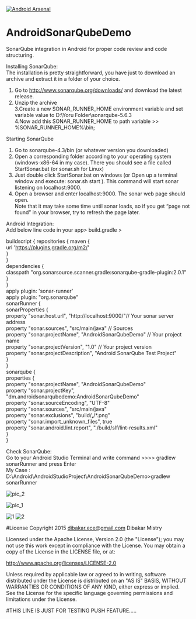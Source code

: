 [![Android Arsenal](https://img.shields.io/badge/Android%20Arsenal-AndroidSonarQubeDemo-brightgreen.svg?style=flat)](https://android-arsenal.com/details/3/4903)
# AndroidSonarQubeDemo
SonarQube integration in Android for proper code review and code structuring.

Installing SonarQube:  
The installation is pretty straightforward, you have just to download an archive and extract it in a folder of your choice.    
1. Go to http://www.sonarqube.org/downloads/ and download the latest release.   
2. Unzip the archive   
3.Create a new SONAR_RUNNER_HOME environment variable and set variable value to D:\Yoru Folder\sonarqube-5.6.3   
4.Now add this SONAR_RUNNER_HOME to path variable >> %SONAR_RUNNER_HOME%\bin;   


Starting SonarQube  
1. Go to sonarqube-4.3/bin (or whatever version you downloaded)  
2. Open a corresponding folder according to your operating system (windows-x86-64 in my case). There you should see a file called StartSonar.bat (or sonar.sh for Linux)  
3. Just double click StartSonar.bat on windows (or Open up a terminal window and execute: sonar.sh start ). This command will start sonar listening on localhost:9000.  
4. Open a browser and enter localhost:9000. The sonar web page should open.  
Note that it may take some time until sonar loads, so if you get “page not found” in your browser, try to refresh the page later.

Android Integration:  
Add below line code in your app> build.gradle >  

buildscript { 
    repositories { 
        maven {  
            url 'https://plugins.gradle.org/m2/'  
        }  
    }  
    dependencies {  
        classpath "org.sonarsource.scanner.gradle:sonarqube-gradle-plugin:2.0.1"   
    }  
}  
apply plugin: 'sonar-runner'  
apply plugin: "org.sonarqube"  
sonarRunner {   
    sonarProperties {   
        property "sonar.host.url", "http://localhost:9000/"// Your sonar server address   
        property "sonar.sources", "src/main/java" // Sources  
        property "sonar.projectName", "AndroidSonarQubeDemo" // Your project name   
        property "sonar.projectVersion", "1.0" // Your project version   
        property "sonar.projectDescription", "Android SonarQube Test Project"   
    }   
}   
sonarqube {   
    properties {  
        property "sonar.projectName", "AndroidSonarQubeDemo"   
        property "sonar.projectKey", "dm.androidsonarqubedemo:AndroidSonarQubeDemo"   
        property "sonar.sourceEncoding", "UTF-8"   
        property "sonar.sources", "src/main/java"   
        property "sonar.exclusions", "build/**,**/*.png"  
        property "sonar.import_unknown_files", true  
        property "sonar.android.lint.report", "./build/slf/lint-results.xml"   
    }  
}  

Check SonarQube:   
Go to your Android Studio Terminal and write command >>>> gradlew sonarRunner and press Enter   
My Case : D:\Android\AndroidStudioProject\AndroidSonarQubeDemo>gradlew sonarRunner

![pic_2](https://cloud.githubusercontent.com/assets/10453203/20650565/b647c3e0-b4f7-11e6-8771-31e6145f8b4d.JPG)

![pic_1](https://cloud.githubusercontent.com/assets/10453203/20650564/b3643c76-b4f7-11e6-887b-9a362c23f9cb.JPG)

![1](https://cloud.githubusercontent.com/assets/10453203/20650624/d18e71e8-b4f8-11e6-99b0-e06451d2cb3d.png) ![2](https://cloud.githubusercontent.com/assets/10453203/20650636/15e15c0c-b4f9-11e6-858c-3e1a2d5bc43d.png)


#License
Copyright 2015 dibakar.ece@gmail.com Dibakar Mistry

Licensed under the Apache License, Version 2.0 (the "License"); you may not use this work except in compliance with the License. You may obtain a copy of the License in the LICENSE file, or at:

http://www.apache.org/licenses/LICENSE-2.0

Unless required by applicable law or agreed to in writing, software distributed under the License is distributed on an "AS IS" BASIS, WITHOUT WARRANTIES OR CONDITIONS OF ANY KIND, either express or implied. See the License for the specific language governing permissions and limitations under the License.

#THIS LINE IS JUST FOR TESTING PUSH FEATURE.....
